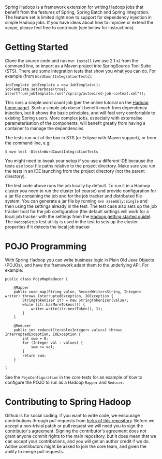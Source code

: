 Spring Hadoop is a framework extension for writing Hadoop jobs that
benefit from the features of Spring, Spring Batch and Spring
Integration.  The feature set is limited right now to support for
dependency injection in simple Hadoop jobs.  If you have ideas about
how to improve or extend the scope, please feel free to contribute
(see below for instructions).

# Getting Started

Clone the source code and run `mvn install` (we use 2.1.x) from the
command line, or import as a Maven project into SpringSource Tool
Suite (STS).  There are some integration tests that show you what you
can do.  For example (from `WordCountIntegrationTests`):

    JobTemplate jobTemplate = new JobTemplate();
    jobTemplate.setVerbose(true);
    assertTrue(jobTemplate.run("/spring/autowired-job-context.xml"));

This runs a simple word count job (per the online tutorial on the
[Hadoop home
page](http://hadoop.apache.org/common/docs/r0.20.2/mapred_tutorial.html)).
Such a simple job doesn't benefit much from dependency injection, but
it shows the basic principles, and will feel very comfortable to
existing Spring users.  More complex jobs, especially with externalise
parameterisation of the components, will benefit greatly from having a
container to manage the dependencies.

The tests run out of the box in STS (or Eclipse with Maven support),
or from the command line, e.g:

    $ mvn test -Dtest=WordCountIntegrationTests

You might need to tweak your setup if you use a different IDE because
the tests use local file paths relative to the project directory.
Make sure you run the tests in an IDE launching from the project
directory (not the parent directory).

The test code above runs the job locally by default.  To run it in a
Hadoop cluster you need to run the cluster (of course) and provide
configuration for a jar file containing the job and for the job
tracker and distributed file system.  You can generate a jar file by
running `mvn assembly:single` and then using the settings already in
the test.  The test case also sets up the job tracker host for the job
configuration (the default settings will work for a local job tracker
with the settings from the [Hadoop getting started
guide](http://hadoop.apache.org/common/docs/r0.20.2/quickstart.html)).
The `HadoopSetUp` test utility is used in the test to sets up the
cluster properties if it detects the local job tracker.

# POJO Programming

With Spring Hadoop you can write business logic in Plain Old Java
Objects (POJOs), and have the framework adapt them to the underlying
API.  For example:

    public class PojoMapReducer {

        @Mapper
        public void map(String value, RecordWriter<String, Integer> writer) throws InterruptedException, IOException {
            StringTokenizer itr = new StringTokenizer(value);
            while (itr.hasMoreTokens()) {
                writer.write(itr.nextToken(), 1);
            }
        }

        @Reducer
        public int reduce(Iterable<Integer> values) throws InterruptedException, IOException {
            int sum = 0;
            for (Integer val : values) {
                sum += val;
            }
            return sum;
        }

    }

See the `PojoConfiguration` in the core tests for an example of how to
configure the POJO to run as a Hadoop `Mapper` and `Reducer`.

# Contributing to Spring Hadoop

Github is for social coding: if you want to write code, we encourage contributions through pull requests from [forks of this repository](http://help.github.com/forking/).  Before we accept a non-trivial patch or pull request we will need you to sign the [contributor's agreement](https://support.springsource.com/spring_committer_signup).  Signing the contributor's agreement does not grant anyone commit rights to the main repository, but it does mean that we can accept your contributions, and you will get an author credit if we do.  Active contributors might be asked to join the core team, and given the ability to merge pull requests.
